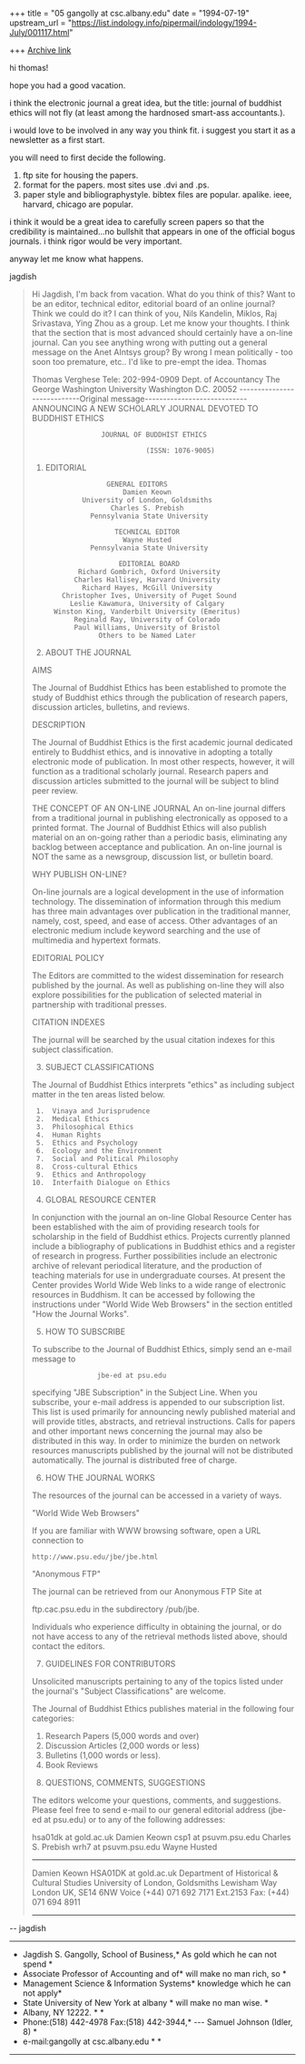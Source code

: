 +++
title = "05 gangolly at csc.albany.edu"
date = "1994-07-19"
upstream_url = "https://list.indology.info/pipermail/indology/1994-July/001117.html"

+++
[Archive link](https://list.indology.info/pipermail/indology/1994-July/001117.html)

hi thomas!

hope you had a good vacation.

i think the electronic journal a great idea, but the title: journal of
buddhist ethics will not fly (at least among the hardnosed smart-ass 
accountants.).

i would love to be involved in any way you think fit. i suggest you start it
as a newsletter as a first start.

you will need to first decide the following.

1. ftp site for housing the papers.
2. format for the papers. most sites use .dvi and .ps.
3. paper style and bibliographystyle. bibtex files are popular.
   apalike. ieee, harvard, chicago are popular.


i think it would be a great idea to carefully screen papers so that
the credibility is maintained...no bullshit that appears in one of the
official bogus journals. i think rigor would be very important.

anyway let me know what happens.

jagdish

> 
> Hi Jagdish, I'm back from vacation.  What do you think of this?  Want to
> be an editor, technical editor, editorial board of an online journal?
> Think we could do it?  I can think of you, Nils Kandelin, Miklos,
> Raj Srivastava, Ying Zhou as a group.  Let me know your thoughts.  I think
> that the section that is most advanced should certainly have a
> on-line journal.   Can you see anything wrong with putting out a general
> message on the Anet AIntsys group?  By wrong I mean politically - too soon
> too premature, etc..  I'd like to pre-empt the idea.
> Thomas
> 
> Thomas Verghese                          Tele: 202-994-0909
> Dept. of Accountancy
> The George Washington University
> Washington D.C. 20052
> ----------------------------Original message----------------------------
> ANNOUNCING A NEW SCHOLARLY JOURNAL DEVOTED TO BUDDHIST ETHICS
> 
> 
>                      JOURNAL OF BUDDHIST ETHICS
> 
>                                 (ISSN: 1076-9005)
> 
> 
> 1. EDITORIAL
> 
>                       GENERAL EDITORS
>                           Damien Keown
>                 University of London, Goldsmiths
>                        Charles S. Prebish
>                   Pennsylvania State University
> 
>                         TECHNICAL EDITOR
>                           Wayne Husted
>                   Pennsylvania State University
> 
>                          EDITORIAL BOARD
>                Richard Gombrich, Oxford University
>               Charles Hallisey, Harvard University
>                 Richard Hayes, McGill University
>            Christopher Ives, University of Puget Sound
>              Leslie Kawamura, University of Calgary
>          Winston King, Vanderbilt University (Emeritus)
>               Reginald Ray, University of Colorado
>               Paul Williams, University of Bristol
>                     Others to be Named Later
> 
> 2. ABOUT THE JOURNAL
> 
> AIMS
> 
> The Journal of Buddhist Ethics has been established to promote the
> study of Buddhist ethics through the publication of research
> papers, discussion articles, bulletins, and reviews.
> 
> DESCRIPTION
> 
> The Journal of Buddhist Ethics is the first academic journal
> dedicated entirely to Buddhist ethics, and is innovative in
> adopting a totally electronic mode of publication. In most other
> respects, however, it will function as a traditional scholarly
> journal. Research papers and discussion articles submitted to the
> journal will be subject to blind peer review.
> 
> THE CONCEPT OF AN ON-LINE JOURNAL
> An on-line journal differs from a traditional journal in publishing
> electronically as opposed to a printed format. The Journal of
> Buddhist Ethics will also publish material on an on-going rather
> than a periodic basis, eliminating any backlog between acceptance
> and publication. An on-line journal is NOT the same as a newsgroup,
> discussion list, or bulletin board.
> 
> WHY PUBLISH ON-LINE?
> 
> On-line journals are a logical development in the use of
> information technology. The dissemination of information through
> this medium has three main advantages over publication in the
> traditional manner, namely, cost, speed, and ease of access. Other
> advantages of an electronic medium include keyword searching and
> the use of multimedia and hypertext formats.
> 
> EDITORIAL POLICY
> 
> The Editors are committed to the widest dissemination for research
> published by the journal. As well as publishing on-line they will
> also explore possibilities for the publication of selected material
> in partnership with traditional presses.
> 
> CITATION INDEXES
> 
> The journal will be searched by the usual citation indexes for this
> subject classification.
> 
> 3. SUBJECT CLASSIFICATIONS
> 
> The Journal of Buddhist Ethics interprets "ethics" as including
> subject matter in the ten areas listed below.
> 
>      1.  Vinaya and Jurisprudence
>      2.  Medical Ethics
>      3.  Philosophical Ethics
>      4.  Human Rights
>      5.  Ethics and Psychology
>      6.  Ecology and the Environment
>      7.  Social and Political Philosophy
>      8.  Cross-cultural Ethics
>      9.  Ethics and Anthropology
>     10.  Interfaith Dialogue on Ethics
> 
> 4. GLOBAL RESOURCE CENTER
> 
> In conjunction with the journal an on-line Global Resource Center
> has been established with the aim of providing research tools for
> scholarship in the field of Buddhist ethics. Projects currently
> planned include a bibliography of publications in Buddhist ethics
> and a register of research in progress. Further possibilities
> include an electronic archive of relevant periodical literature,
> and the production of teaching materials for use in undergraduate
> courses. At present the Center provides World Wide Web links to a
> wide range of electronic resources in Buddhism. It can be accessed
> by following the instructions under "World Wide Web Browsers" in
> the section entitled "How the Journal Works".
> 
> 5. HOW TO SUBSCRIBE
> 
> To subscribe to the Journal of Buddhist Ethics, simply send an
> e-mail message to
> 
>                     jbe-ed at psu.edu
> 
> specifying "JBE Subscription" in the Subject Line. When you
> subscribe, your e-mail address is appended to our subscription
> list. This list is used primarily for announcing newly published
> material and will provide titles, abstracts, and retrieval
> instructions. Calls for papers and other important news concerning
> the journal may also be distributed in this way. In order to
> minimize the burden on network resources manuscripts published by
> the journal will not be distributed automatically. The journal is distributed
> free of charge.
> 
> 6. HOW THE JOURNAL WORKS
> 
> The resources of the journal can be accessed in a variety of ways.
> 
> "World Wide Web Browsers"
> 
> If you are familiar with WWW browsing software, open a URL
> connection to
> 
>     http://www.psu.edu/jbe/jbe.html
> 
> "Anonymous FTP"
> 
> The journal can be retrieved from our Anonymous FTP Site at
> 
> ftp.cac.psu.edu in the subdirectory /pub/jbe.
> 
> Individuals who experience difficulty in obtaining the journal, or
> do not have access to any of the retrieval methods listed above,
> should contact the editors.
> 
> 7. GUIDELINES FOR CONTRIBUTORS
> 
> Unsolicited manuscripts pertaining to any of the topics listed
> under the journal's "Subject Classifications" are welcome.
> 
> The Journal of Buddhist Ethics publishes material in the following
> four categories:
> 
> 1) Research Papers (5,000 words and over)
> 2) Discussion Articles (2,000 words or less)
> 3) Bulletins (1,000 words or less).
> 4) Book Reviews
> 
> 8. QUESTIONS, COMMENTS, SUGGESTIONS
> 
> The editors welcome your questions, comments, and suggestions.
> Please feel free to send e-mail to our general editorial address
> (jbe-ed at psu.edu) or to any of the following addresses:
> 
> hsa01dk at gold.ac.uk         Damien Keown
> csp1 at psuvm.psu.edu       Charles S. Prebish
> wrh7 at psuvm.psu.edu       Wayne Husted
> 
> 
> *************************************************
> Damien Keown HSA01DK at gold.ac.uk
> Department of Historical & Cultural Studies
> University of London, Goldsmiths
> Lewisham Way
> London UK, SE14 6NW
> Voice (+44)  071 692 7171 Ext.2153
> Fax:   (+44)  071 694 8911
> *************************************************
> 


-- 
jagdish
******************************************************************************
* Jagdish S. Gangolly, School of Business,*  As gold which he can not spend  * 
* Associate Professor of Accounting and of*  will  make  no  man rich,  so   *
* Management Science & Information Systems*  knowledge which he can not apply*
* State University of New York at albany  *  will   make  no   man wise.     *
* Albany, NY 12222.                       *                                  *
* Phone:(518) 442-4978 Fax:(518) 442-3944,*   --- Samuel Johnson (Idler, 8)  *
* e-mail:gangolly at csc.albany.edu          *                                  *
******************************************************************************





